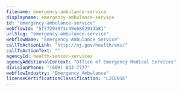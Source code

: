 ```yaml
---
filename: emergency-ambulance-service
displayname: emergency-ambulance-service
id: "emergency-ambulance-service"
webflowId: "5f77294971c49e6862913b81"
urlSlug: "emergency-ambulance-service"
webflowName: "Emergency Ambulance Service"
callToActionLink: "http://nj.gov/health/ems/"
callToActionText: ""
agencyId: health-senior-services
agencyAdditionalContext: "Office of Emergency Medical Services"
divisionPhone: "(609) 633-7777"
webflowIndustry: "Emergency Ambulance"
licenseCertificationClassification: "LICENSE"
---
```

